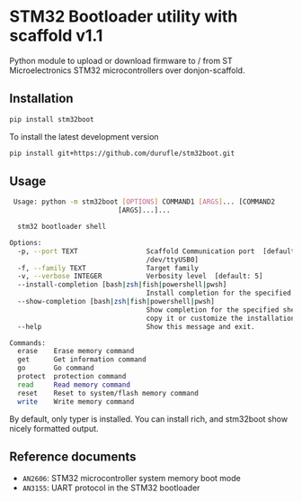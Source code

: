 # STM32 Bootloader utility with scaffold v1.1

Python module to upload or download firmware to / from ST Microelectronics STM32 microcontrollers over donjon-scaffold.

## Installation

```bash
pip install stm32boot
```
To install the latest development version

```bash
pip install git+https://github.com/durufle/stm32boot.git
```

## Usage

```bash
 Usage: python -m stm32boot [OPTIONS] COMMAND1 [ARGS]... [COMMAND2
                           [ARGS]...]...

  stm32 bootloader shell

Options:
  -p, --port TEXT                 Scaffold Communication port  [default:
                                  /dev/ttyUSB0]
  -f, --family TEXT               Target family
  -v, --verbose INTEGER           Verbosity level  [default: 5]
  --install-completion [bash|zsh|fish|powershell|pwsh]
                                  Install completion for the specified shell.
  --show-completion [bash|zsh|fish|powershell|pwsh]
                                  Show completion for the specified shell, to
                                  copy it or customize the installation.
  --help                          Show this message and exit.

Commands:
  erase    Erase memory command
  get      Get information command
  go       Go command
  protect  protection command
  read     Read memory command
  reset    Reset to system/flash memory command
  write    Write memory command
```

By default, only typer is installed. You can install rich, and stm32boot show nicely formatted output.


## Reference documents
- `AN2606`: STM32 microcontroller system memory boot mode
- `AN3155`: UART protocol in the STM32 bootloader

